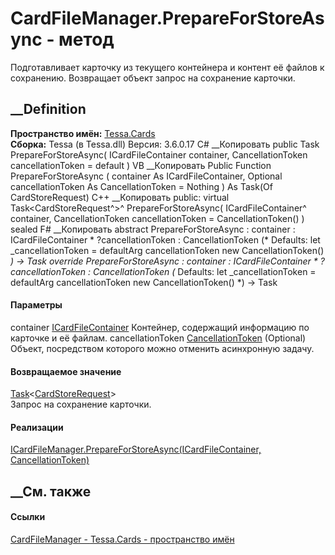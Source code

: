 # CardFileManager.PrepareForStoreAsync - метод
Подготавливает карточку из текущего контейнера и контент её файлов к
сохранению. Возвращает объект запрос на сохранение карточки.
## __Definition
 **Пространство имён:** [Tessa.Cards](N_Tessa_Cards.htm)  
 **Сборка:** Tessa (в Tessa.dll) Версия: 3.6.0.17
C# __Копировать
     public Task<CardStoreRequest> PrepareForStoreAsync(
    	ICardFileContainer container,
    	CancellationToken cancellationToken = default
    )
VB __Копировать
     Public Function PrepareForStoreAsync ( 
    	container As ICardFileContainer,
    	Optional cancellationToken As CancellationToken = Nothing
    ) As Task(Of CardStoreRequest)
C++ __Копировать
     public:
    virtual Task<CardStoreRequest^>^ PrepareForStoreAsync(
    	ICardFileContainer^ container, 
    	CancellationToken cancellationToken = CancellationToken()
    ) sealed
F# __Копировать
     abstract PrepareForStoreAsync : 
            container : ICardFileContainer * 
            ?cancellationToken : CancellationToken 
    (* Defaults:
            let _cancellationToken = defaultArg cancellationToken new CancellationToken()
    *)
    -> Task<CardStoreRequest> 
    override PrepareForStoreAsync : 
            container : ICardFileContainer * 
            ?cancellationToken : CancellationToken 
    (* Defaults:
            let _cancellationToken = defaultArg cancellationToken new CancellationToken()
    *)
    -> Task<CardStoreRequest> 
#### Параметры
container [ICardFileContainer](T_Tessa_Cards_ICardFileContainer.htm)
    Контейнер, содержащий информацию по карточке и её файлам.
cancellationToken
[CancellationToken](https://learn.microsoft.com/dotnet/api/system.threading.cancellationtoken)
(Optional)
    Объект, посредством которого можно отменить асинхронную задачу.
#### Возвращаемое значение
[Task](https://learn.microsoft.com/dotnet/api/system.threading.tasks.task-1)<[CardStoreRequest](T_Tessa_Cards_CardStoreRequest.htm)>  
Запрос на сохранение карточки.
#### Реализации
[ICardFileManager.PrepareForStoreAsync(ICardFileContainer,
CancellationToken)](M_Tessa_Cards_ICardFileManager_PrepareForStoreAsync.htm)  
##  __См. также
#### Ссылки
[CardFileManager - ](T_Tessa_Cards_CardFileManager.htm)
[Tessa.Cards - пространство имён](N_Tessa_Cards.htm)
